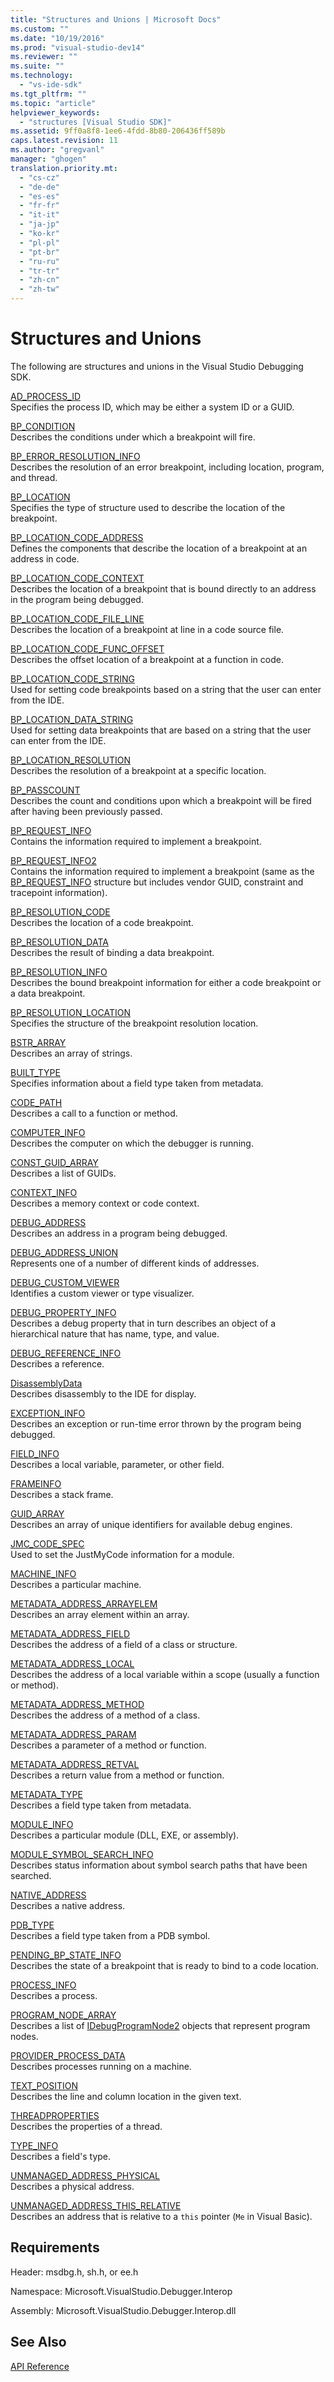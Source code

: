 ```yaml
---
title: "Structures and Unions | Microsoft Docs"
ms.custom: ""
ms.date: "10/19/2016"
ms.prod: "visual-studio-dev14"
ms.reviewer: ""
ms.suite: ""
ms.technology: 
  - "vs-ide-sdk"
ms.tgt_pltfrm: ""
ms.topic: "article"
helpviewer_keywords: 
  - "structures [Visual Studio SDK]"
ms.assetid: 9ff0a8f8-1ee6-4fdd-8b80-206436ff589b
caps.latest.revision: 11
ms.author: "gregvanl"
manager: "ghogen"
translation.priority.mt: 
  - "cs-cz"
  - "de-de"
  - "es-es"
  - "fr-fr"
  - "it-it"
  - "ja-jp"
  - "ko-kr"
  - "pl-pl"
  - "pt-br"
  - "ru-ru"
  - "tr-tr"
  - "zh-cn"
  - "zh-tw"
---
```

# Structures and Unions
The following are structures and unions in the Visual Studio Debugging SDK.  
  
 [AD_PROCESS_ID](../extensibility-debugger-reference/ad_process_id.md)  
 Specifies the process ID, which may be either a system ID or a GUID.  
  
 [BP_CONDITION](../extensibility-debugger-reference/bp_condition.md)  
 Describes the conditions under which a breakpoint will fire.  
  
 [BP_ERROR_RESOLUTION_INFO](../extensibility-debugger-reference/bp_error_resolution_info.md)  
 Describes the resolution of an error breakpoint, including location, program, and thread.  
  
 [BP_LOCATION](../extensibility-debugger-reference/bp_location.md)  
 Specifies the type of structure used to describe the location of the breakpoint.  
  
 [BP_LOCATION_CODE_ADDRESS](../extensibility-debugger-reference/bp_location_code_address.md)  
 Defines the components that describe the location of a breakpoint at an address in code.  
  
 [BP_LOCATION_CODE_CONTEXT](../extensibility-debugger-reference/bp_location_code_context.md)  
 Describes the location of a breakpoint that is bound directly to an address in the program being debugged.  
  
 [BP_LOCATION_CODE_FILE_LINE](../extensibility-debugger-reference/bp_location_code_file_line.md)  
 Describes the location of a breakpoint at line in a code source file.  
  
 [BP_LOCATION_CODE_FUNC_OFFSET](../extensibility-debugger-reference/bp_location_code_func_offset.md)  
 Describes the offset location of a breakpoint at a function in code.  
  
 [BP_LOCATION_CODE_STRING](../extensibility-debugger-reference/bp_location_code_string.md)  
 Used for setting code breakpoints based on a string that the user can enter from the IDE.  
  
 [BP_LOCATION_DATA_STRING](../extensibility-debugger-reference/bp_location_data_string.md)  
 Used for setting data breakpoints that are based on a string that the user can enter from the IDE.  
  
 [BP_LOCATION_RESOLUTION](../extensibility-debugger-reference/bp_location_resolution.md)  
 Describes the resolution of a breakpoint at a specific location.  
  
 [BP_PASSCOUNT](../extensibility-debugger-reference/bp_passcount.md)  
 Describes the count and conditions upon which a breakpoint will be fired after having been previously passed.  
  
 [BP_REQUEST_INFO](../extensibility-debugger-reference/bp_request_info.md)  
 Contains the information required to implement a breakpoint.  
  
 [BP_REQUEST_INFO2](../extensibility-debugger-reference/bp_request_info2.md)  
 Contains the information required to implement a breakpoint (same as the [BP_REQUEST_INFO](../extensibility-debugger-reference/bp_request_info.md) structure but includes vendor GUID, constraint and tracepoint information).  
  
 [BP_RESOLUTION_CODE](../extensibility-debugger-reference/bp_resolution_code.md)  
 Describes the location of a code breakpoint.  
  
 [BP_RESOLUTION_DATA](../extensibility-debugger-reference/bp_resolution_data.md)  
 Describes the result of binding a data breakpoint.  
  
 [BP_RESOLUTION_INFO](../extensibility-debugger-reference/bp_resolution_info.md)  
 Describes the bound breakpoint information for either a code breakpoint or a data breakpoint.  
  
 [BP_RESOLUTION_LOCATION](../extensibility-debugger-reference/bp_resolution_location.md)  
 Specifies the structure of the breakpoint resolution location.  
  
 [BSTR_ARRAY](../extensibility-debugger-reference/bstr_array.md)  
 Describes an array of strings.  
  
 [BUILT_TYPE](../extensibility-debugger-reference/built_type.md)  
 Specifies information about a field type taken from metadata.  
  
 [CODE_PATH](../extensibility-debugger-reference/code_path.md)  
 Describes a call to a function or method.  
  
 [COMPUTER_INFO](../extensibility-debugger-reference/computer_info.md)  
 Describes the computer on which the debugger is running.  
  
 [CONST_GUID_ARRAY](../extensibility-debugger-reference/const_guid_array.md)  
 Describes a list of GUIDs.  
  
 [CONTEXT_INFO](../extensibility-debugger-reference/context_info.md)  
 Describes a memory context or code context.  
  
 [DEBUG_ADDRESS](../extensibility-debugger-reference/debug_address.md)  
 Describes an address in a program being debugged.  
  
 [DEBUG_ADDRESS_UNION](../extensibility-debugger-reference/debug_address_union.md)  
 Represents one of a number of different kinds of addresses.  
  
 [DEBUG_CUSTOM_VIEWER](../extensibility-debugger-reference/debug_custom_viewer.md)  
 Identifies a custom viewer or type visualizer.  
  
 [DEBUG_PROPERTY_INFO](../extensibility-debugger-reference/debug_property_info.md)  
 Describes a debug property that in turn describes an object of a hierarchical nature that has name, type, and value.  
  
 [DEBUG_REFERENCE_INFO](../extensibility-debugger-reference/debug_reference_info.md)  
 Describes a reference.  
  
 [DisassemblyData](../extensibility-debugger-reference/disassemblydata.md)  
 Describes disassembly to the IDE for display.  
  
 [EXCEPTION_INFO](../extensibility-debugger-reference/exception_info.md)  
 Describes an exception or run-time error thrown by the program being debugged.  
  
 [FIELD_INFO](../extensibility-debugger-reference/field_info.md)  
 Describes a local variable, parameter, or other field.  
  
 [FRAMEINFO](../extensibility-debugger-reference/frameinfo.md)  
 Describes a stack frame.  
  
 [GUID_ARRAY](../extensibility-debugger-reference/guid_array.md)  
 Describes an array of unique identifiers for available debug engines.  
  
 [JMC_CODE_SPEC](../extensibility-debugger-reference/jmc_code_spec.md)  
 Used to set the JustMyCode information for a module.  
  
 [MACHINE_INFO](../extensibility-debugger-reference/machine_info.md)  
 Describes a particular machine.  
  
 [METADATA_ADDRESS_ARRAYELEM](../extensibility-debugger-reference/metadata_address_arrayelem.md)  
 Describes an array element within an array.  
  
 [METADATA_ADDRESS_FIELD](../extensibility-debugger-reference/metadata_address_field.md)  
 Describes the address of a field of a class or structure.  
  
 [METADATA_ADDRESS_LOCAL](../extensibility-debugger-reference/metadata_address_local.md)  
 Describes the address of a local variable within a scope (usually a function or method).  
  
 [METADATA_ADDRESS_METHOD](../extensibility-debugger-reference/metadata_address_method.md)  
 Describes the address of a method of a class.  
  
 [METADATA_ADDRESS_PARAM](../extensibility-debugger-reference/metadata_address_param.md)  
 Describes a parameter of a method or function.  
  
 [METADATA_ADDRESS_RETVAL](../extensibility-debugger-reference/metadata_address_retval.md)  
 Describes a return value from a method or function.  
  
 [METADATA_TYPE](../extensibility-debugger-reference/metadata_type.md)  
 Describes a field type taken from metadata.  
  
 [MODULE_INFO](../extensibility-debugger-reference/module_info.md)  
 Describes a particular module (DLL, EXE, or assembly).  
  
 [MODULE_SYMBOL_SEARCH_INFO](../extensibility-debugger-reference/module_symbol_search_info.md)  
 Describes status information about symbol search paths that have been searched.  
  
 [NATIVE_ADDRESS](../extensibility-debugger-reference/native_address.md)  
 Describes a native address.  
  
 [PDB_TYPE](../extensibility-debugger-reference/pdb_type.md)  
 Describes a field type taken from a PDB symbol.  
  
 [PENDING_BP_STATE_INFO](../extensibility-debugger-reference/pending_bp_state_info.md)  
 Describes the state of a breakpoint that is ready to bind to a code location.  
  
 [PROCESS_INFO](../extensibility-debugger-reference/process_info.md)  
 Describes a process.  
  
 [PROGRAM_NODE_ARRAY](../extensibility-debugger-reference/program_node_array.md)  
 Describes a list of [IDebugProgramNode2](../extensibility-debugger-reference/idebugprogramnode2.md) objects that represent program nodes.  
  
 [PROVIDER_PROCESS_DATA](../extensibility-debugger-reference/provider_process_data.md)  
 Describes processes running on a machine.  
  
 [TEXT_POSITION](../extensibility-debugger-reference/text_position.md)  
 Describes the line and column location in the given text.  
  
 [THREADPROPERTIES](../extensibility-debugger-reference/threadproperties.md)  
 Describes the properties of a thread.  
  
 [TYPE_INFO](../extensibility-debugger-reference/type_info.md)  
 Describes a field's type.  
  
 [UNMANAGED_ADDRESS_PHYSICAL](../extensibility-debugger-reference/unmanaged_address_physical.md)  
 Describes a physical address.  
  
 [UNMANAGED_ADDRESS_THIS_RELATIVE](../extensibility-debugger-reference/unmanaged_address_this_relative.md)  
 Describes an address that is relative to a `this` pointer (`Me` in Visual Basic).  
  
## Requirements  
 Header: msdbg.h, sh.h, or ee.h  
  
 Namespace: Microsoft.VisualStudio.Debugger.Interop  
  
 Assembly: Microsoft.VisualStudio.Debugger.Interop.dll  
  
## See Also  
 [API Reference](../extensibility-debugger-reference/api-reference--visual-studio-debugging-.md)